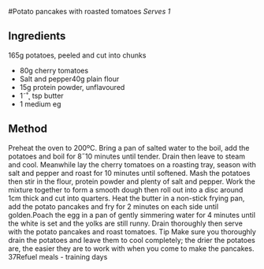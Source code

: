 
#Potato pancakes with roasted  tomatoes
_Serves 1_
## Ingredients
165g potatoes, peeled and cut into chunks
* 80g cherry tomatoes
* Salt and pepper40g plain flour
* 15g protein powder, unflavoured
* 1˜˚˛ tsp butter
* 1 medium eg
## Method
Preheat the oven to 200ºC. Bring a pan of salted water to the 
boil, add the potatoes and boil for 8˝10 minutes until tender. 
Drain then leave to steam and cool.
Meanwhile lay the cherry tomatoes on a roasting tray, season 
with salt and pepper and roast for 10 minutes until softened.
Mash the potatoes then stir in the flour, protein powder and 
plenty of salt and pepper. Work the mixture together to form 
a smooth dough then roll out into a disc around 1cm thick and 
cut into quarters. Heat the butter in a non-stick frying pan, add 
the potato pancakes and fry for 2 minutes on each side until 
golden.Poach the egg in a pan of gently simmering water for 4 
minutes until the white is set and the yolks are still runny. Drain 
thoroughly then serve with the potato pancakes and roast 
tomatoes.
Tip
Make sure you thoroughly drain the potatoes and leave them to 
cool completely; the drier the potatoes are, the easier they are 
to work with when you come to make the pancakes.
37Refuel meals - training days

